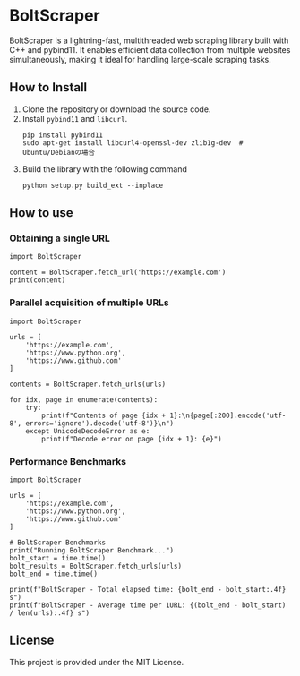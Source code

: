 # BoltScraper
BoltScraper is a lightning-fast, multithreaded web scraping library built with C++ and pybind11. It enables efficient data collection from multiple websites simultaneously, making it ideal for handling large-scale scraping tasks. 

## How to Install

1. Clone the repository or download the source code.
2. Install `pybind11` and `libcurl`.
   ```
   pip install pybind11
   sudo apt-get install libcurl4-openssl-dev zlib1g-dev  # Ubuntu/Debianの場合
   ```
3. Build the library with the following command
   ```
   python setup.py build_ext --inplace
   ```

## How to use

### Obtaining a single URL
```
import BoltScraper

content = BoltScraper.fetch_url('https://example.com')
print(content)
```

### Parallel acquisition of multiple URLs
```
import BoltScraper

urls = [
    'https://example.com',
    'https://www.python.org',
    'https://www.github.com'
]

contents = BoltScraper.fetch_urls(urls)

for idx, page in enumerate(contents):
    try:
        print(f"Contents of page {idx + 1}:\n{page[:200].encode('utf-8', errors='ignore').decode('utf-8')}\n")
    except UnicodeDecodeError as e:
        print(f"Decode error on page {idx + 1}: {e}")
```

### Performance Benchmarks
```
import BoltScraper

urls = [
    'https://example.com',
    'https://www.python.org',
    'https://www.github.com'
]

# BoltScraper Benchmarks
print("Running BoltScraper Benchmark...")
bolt_start = time.time()
bolt_results = BoltScraper.fetch_urls(urls)
bolt_end = time.time()

print(f"BoltScraper - Total elapsed time: {bolt_end - bolt_start:.4f} s")
print(f"BoltScraper - Average time per 1URL: {(bolt_end - bolt_start) / len(urls):.4f} s")
```

## License
This project is provided under the MIT License.